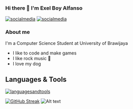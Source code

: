 ### Hi there 👋 I'm Exel Boy Alfanso

[![socialmedia](https://skillicons.dev/icons?i=instagram)][1]
[![socialmedia](https://skillicons.dev/icons?i=linkedin)][2]

### About me
I'm a Computer Science Student at University of Brawijaya
* I like to code and make games 
* I like rock music 🎸
* I love my dog

## Languages & Tools
[![languagesandtools](https://skillicons.dev/icons?i=unity,cs&perline=3)](https://skillicons.dev)






[![GitHub Streak](https://github-readme-streak-stats.herokuapp.com/?user=ExelCoeg)](https://git.io/streak-stats)
![Alt text](https://spotify-recently-played-readme.vercel.app/api?user=31nb6dmkpky5yhcoyxtn4taypabm)






[1]: https://www.instagram.com/exel.alfanso
[2]: https://www.linkedin.com/in/exel-boy-alfanso-a78bb2221/
